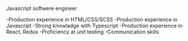 Javascript softwere engineer

-Production experience in HTML/CSS/SCSS
-Production experience in Javascript
-Strong knowladge with Typescript
-Production experience in React, Redux
-Proficiency at unit testing
-Communication skills
